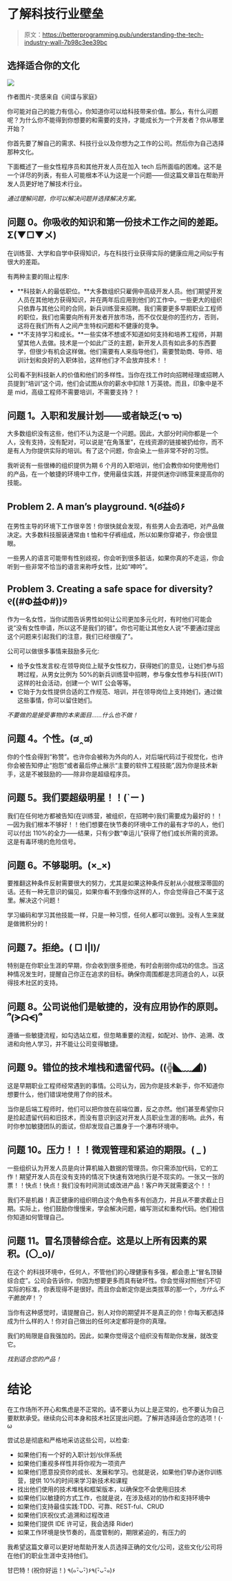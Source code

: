 # 了解科技行业壁垒

> 原文：<https://betterprogramming.pub/understanding-the-tech-industry-wall-7b98c3ee39bc>

## 选择适合你的文化

![](img/a11bf1c31c6d49cca4d1dacafab231d8.png)

作者图片-灵感来自《间谍与家庭》

你可能对自己的能力有信心，你知道你可以给科技带来价值。那么，有什么问题呢？为什么你不能得到你想要的和需要的支持，才能成长为一个开发者？你从哪里开始？

你首先要了解自己的需求、科技行业以及你想为之工作的公司。然后你为自己选择那种文化。

下面概述了一些女性程序员和其他开发人员在加入 tech 后所面临的困难。这不是一个详尽的列表，有些人可能根本不认为这是一个问题——但这篇文章旨在帮助开发人员更好地了解技术行业。

*通过理解问题，你可以解决问题并选择解决方案。*

## 问题 0。你吸收的知识和第一份技术工作之间的差距。Σ(▼□▼メ)

在训练营、大学和自学中获得知识，与在科技行业获得实际的健康应用之间似乎有很大的差距。

有两种主要的阻止程序:

*   **科技新人的最低职位。**大多数组织只雇佣中高级开发人员。他们期望开发人员在其他地方获得知识，并在两年后应用到他们的工作中。一些更大的组织只依靠与其他公司的合同，新兵训练营来招聘。我们需要更多早期职业工程师的职位，我们也需要向所有开发者开放市场，而不仅仅是你的签约方，否则，这将在我们所有人之间产生特权问题和不健康的竞争。
*   **不支持学习和成长。**一些实体不想或不知道如何支持和培养工程师，并期望其他人去做。技术是一个如此广泛的主题，新开发人员有如此多的东西要学，但很少有机会这样做。他们需要有人来指导他们，需要赞助商、导师、培训计划和良好的入职体验，这样他们才不会放弃技术！！

公司看不到科技新人的价值和他们的多样性。当你在找工作时向招聘经理或招聘人员提到“培训”这个词，他们会试图从你的薪水中扣除 1 万英镑。而且，印象中是不是 mid，高级工程师不需要培训，不需要支持？！

## 问题 1。入职和发展计划——或者缺乏(ᓀ ᓀ)

大多数组织没有这些，他们不认为这是一个问题。因此，大部分时间你都是一个人，没有支持，没有配对，可以说是“在角落里”，在线资源的链接被扔给你，而不是有人为你提供实际的培训。有了这个问题，你会染上一些非常不好的习惯。

我听说有一些很棒的组织提供为期 6 个月的入职培训，他们会教你如何使用他们的产品，在一个敏捷的环境中工作，使用最佳实践，并提供迷你训练营来提高你的技能。

## Problem 2\. A man’s playground. ٩(ఠ益ఠ)۶

在男性主导的环境下工作很辛苦！你很快就会发现，有些男人会去酒吧，对产品做决定。大多数科技服装通常由 t 恤和牛仔裤组成，所以如果你穿裙子，你会很显眼。

一些男人的语言可能带有性别歧视，你会听到很多脏话，如果你真的不走运，你会听到一些非常不恰当的语言来称呼女性，比如“呻吟”。

## Problem 3\. Creating a safe space for diversity? ୧((#Φ益Φ#))୨

作为一名女性，当你试图告诉男性如何让公司更加多元化时，有时他们可能会说“没有女性申请，所以这不是我们的错”。你也可能让其他女人说“不要通过提出这个问题来引起我们的注意，我们已经很瘦了”。

公司可以做很多事情来鼓励多元化:

*   给予女性发言权:在领导岗位上赋予女性权力，获得她们的意见，让她们参与招聘过程，从男女比例为 50%的新兵训练营中招聘，参与像女性参与科技(WIT)这样的社会活动，创建一个 WIT 公会等等。
*   它始于为女性提供合适的工作规范、培训，并在领导岗位上支持她们，通过做这些事情，你可以留住她们。

*不要做的是接受事物的本来面目……什么也不做！*

## 问题 4。个性。(ಡ‸ಡ)

你的个性会得到“称赞”。也许你会被称为外向的人，对后端代码过于视觉化，也许你会被告知停止“抱怨”或者最后停止展示“主要的软件工程技能”,因为你是技术新手，这是不被鼓励的——除非你是超级程序员。

## 问题 5。我们要超级明星！！(`ー )

我们在任何地方都被告知(在训练营，被组织，在招聘中)我们需要成为最好的！！—因为我们根本不够好！！他们想要在快节奏的环境中工作的最有才华的人，他们可以付出 110%的全力——结果，只有少数“幸运儿”获得了他们成长所需的资源。这是有毒环境的危险信号。

## 问题 6。不够聪明。(×_×)

要推翻这种条件反射需要很大的努力，尤其是如果这种条件反射从小就根深蒂固的话。还有一种无意识的偏见，如果你看不到像你这样的人，你会觉得自己不属于这里。解决这个问题！

学习编码和学习其他技能一样，只是一种习惯，任何人都可以做到。没有人生来就是做微积分的！

## 问题 7。拒绝。\( □ l|l)/

特别是在你职业生涯的早期，你会收到很多拒绝，有时会削弱你成功的信念。当这种情况发生时，提醒自己你正在追求的目标。确保你周围都是志同道合的人，以获得技术社区的支持。

## 问题 8。公司说他们是敏捷的，没有应用协作的原则。՞(ᗒᗣᗕ)՞

遵循一些敏捷流程，如勾选站立框，但忽略重要的流程，如配对、协作、追溯、改进和向他人学习，并不能让公司变得敏捷。

## 问题 9。错位的技术堆栈和遗留代码。((╬◣﹏◢))

这是早期职业工程师经常遇到的事情。公司认为，因为你是技术新手，你不知道你想要什么，他们错误地使用了你的技术。

当你是后端工程师时，他们可以把你放在前端位置，反之亦然。他们甚至希望你只是捡起遗留代码和旧技术，而没有意识到这对开发人员职业生涯的影响。此外，有时你参加敏捷团队的面试，但却发现自己置身于一个瀑布环境中。

## 问题 10。压力！！！微观管理和紧迫的期限。( _ )

一些组织认为开发人员是向计算机输入数据的管理员。你只需添加代码，它的工作！期望开发人员在没有支持的情况下快速有效地执行是不现实的。一张又一张的票！！快点！快点！我们没有时间测试或改进产品！客户昨天就需要这个！！

我们不是机器！真正健康的组织明白这个角色有多有创造力，并且从不要求截止日期。实际上，他们鼓励你慢慢来，学会解决问题，编写测试和重构代码。他们相信你知道如何管理自己。

## 问题 11。冒名顶替综合症。这是以上所有因素的累积。\(〇_o)/

在这个 的科技环境中，任何人，不管他们的心理健康有多强，都会患上“冒名顶替综合症”。公司会告诉你，你因为想要更多而具有破坏性。你会觉得对照他们不切实际的标准，你表现得不是很好。而且你会断定你是出类拔萃的那一个，*为什么不干脆放弃*！？

当你有这种感觉时，请提醒自己，别人对你的期望并不是真正的你！你每天都选择成为什么样的人！你对自己做出的任何决定都将是你的真理。

我们的局限是自我强加的。因此，如果你觉得这个组织没有帮助你发展，就改变它。

*找到适合您的产品！*

# 结论

在工作场所不开心和焦虑是不正常的。请不要认为以上是正常的，也不要认为自己要默默承受。继续向公司本身和技术社区提出问题。了解并选择适合您的选项！(･ω

尝试总是彻底和严格地采访这些公司，以检查:

*   如果他们有一个好的入职计划/伙伴系统
*   如果他们重视多样性并将你视为一项资产
*   如果他们愿意投资你的成长、发展和学习。也就是说，如果他们举办迷你训练营，提供 10%的时间来学习新技术和课程
*   找出他们使用的技术堆栈和框架版本，以确保您不会使用旧技术
*   如果他们以敏捷的方式工作，也就是说，在涉及结对的协作和支持环境中
*   如果他们支持最佳实践:TDD、可靠、REST-ful、CRUD
*   如果他们庆祝仪式:追溯和过程改进
*   如果他们提供 IDE 许可证，我会选择 Rider)
*   如果工作环境是快节奏的，高度管制的，期限紧迫的，有压力的

我希望这篇文章可以更好地帮助开发人员选择正确的文化/公司，这些文化/公司将在他们的职业生涯中支持他们。

甘巴特！(祝你好运！) ٩(๑･ิᴗ･ิ)۶٩(･ิᴗ･ิ๑)۶